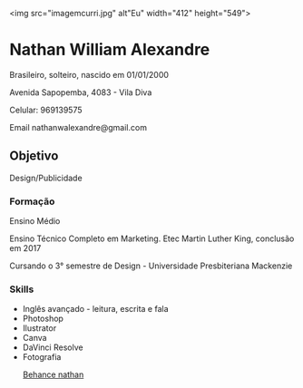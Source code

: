 <!DOCTYPE html> 
<html lang="pt-br">
<head> 
<title>Nathan William Alexandre</title> 
</head>
<body>

<img src="imagemcurri.jpg" alt"Eu" width="412"
height="549">

<h1>Nathan William Alexandre</h1>

<p>Brasileiro, solteiro, nascido em 01/01/2000

<p>Avenida Sapopemba, 4083 - Vila Diva

<p>Celular: 969139575

<p>Email nathanwalexandre@gmail.com</p>
  
<h2>Objetivo</h2>

<p>Design/Publicidade</p>

<h3>Formação</h3>
<p>Ensino Médio</p>
<p>Ensino Técnico Completo em Marketing. Etec Martin Luther King, conclusão em 2017</p>
<p>Cursando o 3° semestre de Design - Universidade Presbiteriana Mackenzie</p>

<h3>Skills</h3>
<ul>
    <li>Inglês avançado - leitura, escrita e fala </li>
    <li>Photoshop</li>
    <li>Ilustrator</li>
    <li>Canva</li>
    <li>DaVinci Resolve</li>
    <li>Fotografia</li>
<p><a href="https://www.behance.net/nwilla/">Behance nathan</a></p>    


</ul>
 
</body>
</html>

